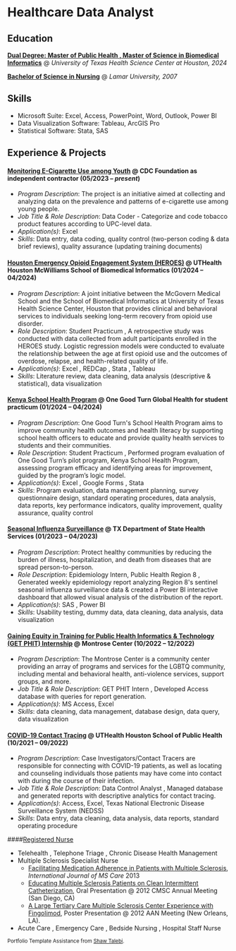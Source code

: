 # Healthcare Data Analyst 

## Education
**[Dual Degree: Master of Public Health , Master of Science in Biomedical Informatics](https://sbmi.uth.edu/current-students/student-handbook/dual-degree.htm)**  @ _University of Texas Health Science Center at Houston, 2024_

**[Bachelor of Science in Nursing](https://www.lamar.edu/academics/degrees/nursing/nursing-bachelors-degree.html)**  @ _Lamar University, 2007_


## Skills
- Microsoft Suite: Excel, Access, PowerPoint, Word, Outlook, Power BI 
- Data Visualization Software: Tableau, ArcGIS Pro 
- Statistical Software: Stata, SAS 

## Experience & Projects

#### [Monitoring E-Cigarette Use among Youth](https://www.cdcfoundation.org/programs/monitoring-e-cigarette-use-among-youth) @ CDC Foundation as independent contractor (05/2023 – _present_)
- _Program Description_: The project is an initiative aimed at collecting and analyzing data on the prevalence and patterns of e-cigarette use among young people.
- _Job Title & Role Description_: Data Coder - Categorize and code tobacco product features according to UPC-level data.
- _Application(s)_: Excel
- _Skills_: Data entry, data coding, quality control (two-person coding & data brief reviews), quality assurance (updating training documents)


#### [Houston Emergency Opioid Engagement System (HEROES)](https://sbmi.uth.edu/heroes/) @ UTHealth Houston McWilliams School of Biomedical Informatics (01/2024 – 04/2024)
- _Program Description_: A joint initiative between the McGovern Medical School and the School of Biomedical Informatics at University of Texas Health Science Center, Houston that provides clinical and behavioral services to individuals seeking long-term recovery from opioid use disorder. 
- _Role Description_: Student Practicum , A retrospective study was conducted with data collected from adult participants enrolled in the HEROES study. Logistic regression models were conducted to evaluate the relationship between the age at first opioid use and the outcomes of overdose, relapse, and health-related quality of life.
- _Application(s)_: Excel , REDCap , Stata , Tableau 
- _Skills_: Literature review, data cleaning, data analysis (descriptive & statistical), data visualization 

#### [Kenya School Health Program](https://www.onegoodturn.org/) @ One Good Turn Global Health for student practicum (01/2024 – 04/2024)
- _Program Description_: One Good Turn's School Health Program aims to improve community health outcomes and health literacy by supporting school health officers to educate and provide quality health services to students and their communities. 
- _Role Description_: Student Practicum , Performed program evaluation of One Good Turn’s pilot program, Kenya School Health Program, assessing program efficacy and identifying areas for improvement, guided by the program’s logic model.
- _Application(s)_: Excel , Google Forms , Stata 
- _Skills_: Program evaluation, data management planning, survey questionnaire design, standard operating procedures, data analysis, data reports, key performance indicators, quality improvement, quality assurance, quality control 

#### [Seasonal Influenza Surveillance](https://www.dshs.texas.gov/regional-local-health-operations/texas-public-health-region-8/public-health-region-8/public-health-region-8) @ TX Department of State Health Services (01/2023 – 04/2023)
- _Program Description_: Protect healthy communities by reducing the burden of illness, hospitalization, and death from diseases that are spread person-to-person. 
- _Role Description_: Epidemiology Intern, Public Health Region 8 , Generated weekly epidemiology report analyzing Region 8's sentinel seasonal influenza surveillance data & created a Power BI interactive dashboard that allowed visual analysis of the distribution of the report. 
- _Application(s)_: SAS , Power BI 
- _Skills_: Usability testing, dummy data, data cleaning, data analysis, data visualization  

#### [Gaining Equity in Training for Public Health Informatics & Technology (GET PHIT) Internship](https://www.uth.edu/get-phit/) @ Montrose Center (10/2022 – 12/2022)
- _Program Description_: The Montrose Center is a community center providing an array of programs and services for the LGBTQ community, including mental and behavioral health, anti-violence services, support groups, and more. 
- _Job Title & Role Description_: GET PHIT Intern , Developed Access database with queries for report generation. 
- _Application(s)_: MS Access, Excel 
- _Skills_: data cleaning, data management, database design, data query, data visualization 

#### [COVID-19 Contact Tracing](https://sph.uth.edu/landing/contact-tracing-sa/) @ UTHealth Houston School of Public Health (10/2021 – 09/2022)
- _Program Description_: Case Investigators/Contact Tracers are responsible for connecting with COVID-19 patients, as well as locating and counseling individuals those patients may have come into contact with during the course of their infection. 
- _Job Title & Role Description_: Data Control Analyst , Managed database and generated reports with descriptive analytics for contact tracing.
- _Application(s)_: Access, Excel, Texas National Electronic Disease Surveillance System (NEDSS)
- _Skills_: Data entry, data cleaning, data analysis, data reports, standard operating procedure

 ####[Registered Nurse](https://www.bon.texas.gov/licensure_verification.asp.html) 
- Telehealth , Telephone Triage , Chronic Disease Health Management
- Multiple Sclerosis Specialist Nurse
   - [Facilitating Medication Adherence in Patients with Multiple Sclerosis](https://doi.org/10.7224/1537-2073.2011-038), _International Journal of MS Care_ 2013
   - [Educating Multiple Sclerosis Patients on Clean Intermittent Catheterization](https://cmsc.confex.com/cmsc/2013/webprogram/Paper1310.html), Oral Presentation @ 2012 CMSC Annual Meeting (San Diego, CA)
   - [A Large Tertiary Care Multiple Sclerosis Center Experience with Fingolimod](https://www.aan.com/MSA/Public/Events/AbstractDetails/18616), Poster Presentation @ 2012 AAN Meeting (New Orleans, LA).
- Acute Care , Emergency Care , Bedside Nursing , Hospital Staff Nurse 







<sub> Portfolio Template Assistance from [Shaw Talebi](https://medium.com/the-data-entrepreneurs/how-to-make-a-free-data-science-portfolio-website-with-github-pages-aa1e4965e155). </sub>



